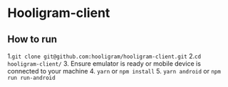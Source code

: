 # Hooligram-client

## How to run
1.`git clone git@github.com:hooligram/hooligram-client.git`
2.`cd hooligram-client/`
3. Ensure emulator is ready or mobile device is connected to your machine
4. `yarn` or `npm install`
5. `yarn android` or `npm run run-android`
